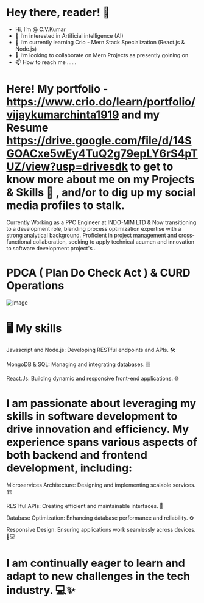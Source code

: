 # Hey there, reader! 👋

-  Hi, I’m @ C.V.Kumar
- 👀 I’m interested in Artificial intelligence (AI)
- 🌱 I’m currently learning Crio - Mern Stack Specialization (React.js & Node.js) 
- 💞️ I’m looking to collaborate on Mern Projects as presently goining on 
- 📫 How to reach me ......


# Here!  My portfolio  -  https://www.crio.do/learn/portfolio/vijaykumarchinta1919  and my Resume https://drive.google.com/file/d/14SGOACxe5wEy4TuQ2g79epLY6rS4pTUZ/view?usp=drivesdk  to get to know more about me on my Projects & Skills 🚀 , and/or to dig up my social media profiles to stalk.


Currently Working as a PPC Engineer at INDO-MIM LTD  & Now transitioning to a development role, blending process optimization expertise with a strong analytical background. Proficient in project management and cross-functional collaboration, seeking to
apply technical acumen and innovation to software development project's .

# PDCA ( Plan Do Check Act ) & CURD Operations 
![image](https://github.com/user-attachments/assets/bb222bb5-0fcf-4a2e-bccc-71e2ceb8127f)


# 🖥️ My skills

Javascript and Node.js: Developing RESTful endpoints and APIs. 🛠️

MongoDB & SQL: Managing and integrating databases. 🗄️

React.Js: Building dynamic and responsive front-end applications. 🌐

# I am passionate about leveraging my skills in software development to drive innovation and efficiency. My experience spans various aspects of both backend and frontend development, including:

Microservices Architecture: Designing and implementing scalable services. 🏗️

RESTful APIs: Creating efficient and maintainable interfaces. 🔗

Database Optimization: Enhancing database performance and reliability. ⚙️

Responsive Design: Ensuring applications work seamlessly across devices. 📱💻

# I am continually eager to learn and adapt to new challenges in the tech industry. 💻✨
